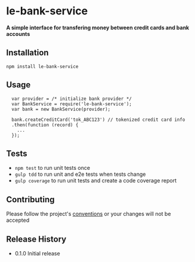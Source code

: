 le-bank-service
=========

**A simple interface for transfering money between credit cards and bank accounts**

## Installation

  `npm install le-bank-service`

## Usage

```
  var provider = /* initialize bank provider */
  var BankService = require('le-bank-service');
  var bank = new BankService(provider);

  bank.createCreditCard('tok_ABC123') // tokenized credit card info
  .then(function (record) {
    ...
  });
```

## Tests

* `npm test` to run unit tests once
* `gulp tdd` to run unit and e2e tests when tests change
* `gulp coverage` to run unit tests and create a code coverage report

## Contributing

Please follow the project's [conventions](https://github.com/castle-dev/le-bank-service/blob/develop/CONTRIBUTING.md) or your changes will not be accepted

## Release History

* 0.1.0 Initial release
